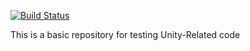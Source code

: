 [![Build Status](https://travis-ci.org/cesartalves/Unity-Sandbox.svg?branch=master)](https://travis-ci.org/cesartalves/Unity-Sandbox)

This is a basic repository for testing Unity-Related code


